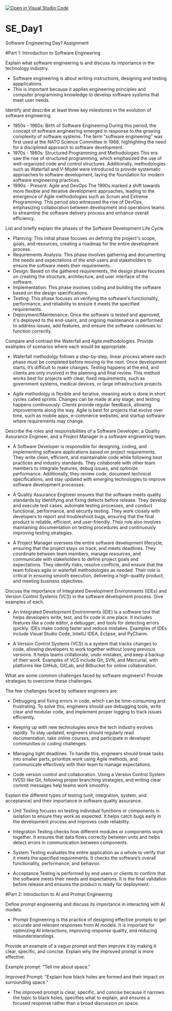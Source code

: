 [![Open in Visual Studio Code](https://classroom.github.com/assets/open-in-vscode-2e0aaae1b6195c2367325f4f02e2d04e9abb55f0b24a779b69b11b9e10269abc.svg)](https://classroom.github.com/online_ide?assignment_repo_id=18610637&assignment_repo_type=AssignmentRepo)
# SE_Day1
Software Engineering Day1 Assignment

#Part 1: Introduction to Software Engineering

Explain what software engineering is and discuss its importance in the technology industry.
- Software engineering is about writing instructions, designing and testing appplications.
- This is important because it applies engineering principles and computer programming knowledge to develop software systems that meet user needs.

Identify and describe at least three key milestones in the evolution of software engineering.
- 1950s - 1960s: Birth of Software Engineering
During this period, the concept of software engineering emerged in response to the growing complexity of software systems. The term "software engineering" was first used at the NATO Science Committee in 1968, highlighting the need for a disciplined approach to software development.
- 1970s - 1980s: Structured Programming and Methodologies
This era saw the rise of structured programming, which emphasized the use of well-organized code and control structures. Additionally, methodologies such as Waterfall and V-Model were introduced to provide systematic approaches to software development, laying the foundation for modern software engineering practices.
- 1990s - Present: Agile and DevOps
The 1990s marked a shift towards more flexible and iterative development approaches, leading to the emergence of Agile methodologies such as Scrum and Extreme Programming. This period also witnessed the rise of DevOps, emphasizing collaboration between development and operations teams to streamline the software delivery process and enhance overall efficiency.

List and briefly explain the phases of the Software Development Life Cycle.
- Planning:
This initial phase focuses on defining the project's scope, goals, and resources, creating a roadmap for the entire development process. 
- Requirements Analysis:
This phase involves gathering and documenting the needs and expectations of the end-users and stakeholders to ensure the software meets their requirements. 
- Design:
Based on the gathered requirements, the design phase focuses on creating the structure, architecture, and user interface of the software. 
- Implementation:
This phase involves coding and building the software based on the design specifications. 
- Testing:
This phase focuses on verifying the software's functionality, performance, and reliability to ensure it meets the specified requirements. 
- Deployment/Maintenance:
Once the software is tested and approved, it's deployed to the end-users, and ongoing maintenance is performed to address issues, add features, and ensure the software continues to function correctly. 

Compare and contrast the Waterfall and Agile methodologies. Provide examples of scenarios where each would be appropriate.
- Waterfall methodolgy follows a step-by-step, linear process where each phase must be completed before moving to the next. Once development starts, it’s difficult to make changes. Testing happens at the end, and clients are only involved in the planning and final review. 
This method works best for projects with clear, fixed requirements, such as government systems, medical devices, or large infrastructure projects.

- Agile methodolgy is flexible and iterative, meaning work is done in short cycles called sprints. Changes can be made at any stage, and testing happens continuously. Clients provide regular feedback, allowing improvements along the way. 
Agile is best for projects that evolve over time, such as mobile apps, e-commerce websites, and startup software where requirements may change.


Describe the roles and responsibilities of a Software Developer, a Quality Assurance Engineer, and a Project Manager in a software engineering team.
- A Software Developer is responsible for designing, coding, and implementing software applications based on project requirements. They write clean, efficient, and maintainable code while following best practices and industry standards. They collaborate with other team members to integrate features, debug issues, and optimize performance. Additionally, they review code, document technical specifications, and stay updated with emerging technologies to improve software development processes.

- A Quality Assurance Engineer ensures that the software meets quality standards by identifying and fixing defects before release. They develop and execute test cases, automate testing processes, and conduct functional, performance, and security testing. They work closely with developers to report and troubleshoot bugs, ensuring that the final product is reliable, efficient, and user-friendly. Their role also involves maintaining documentation on testing procedures and continuously improving testing strategies.

- A Project Manager oversees the entire software development lifecycle, ensuring that the project stays on track, and meets deadlines. They coordinate between team members, manage resources, and communicate with stakeholders to define project goals and expectations. They identify risks, resolve conflicts, and ensure that the team follows agile or waterfall methodologies as needed. Their role is critical in ensuring smooth execution, delivering a high-quality product, and meeting business objectives.

Discuss the importance of Integrated Development Environments (IDEs) and Version Control Systems (VCS) in the software development process. Give examples of each.

- An Integrated Development Environments (IDE) is a software tool that helps developers write, test, and fix code in one place. It includes features like a code editor, a debugger, and tools for detecting errors quickly. IDEs make coding faster and reduce mistakes. Examples of IDEs include Visual Studio Code, IntelliJ IDEA, Eclipse, and PyCharm.

- A Version Control Systems (VCS) is a system that tracks changes to code, allowing developers to work together without losing previous versions. It helps teams collaborate, undo mistakes, and keep a backup of their work. Examples of VCS include Git, SVN, and Mercurial, with platforms like GitHub, GitLab, and Bitbucket for online collaboration.

What are some common challenges faced by software engineers? Provide strategies to overcome these challenges.

The few challenges faced by software engineers are:
- Debugging and fixing errors in code, which can be time-consuming and frustrating. 
To solve this, engineers should use debugging tools, write clear and modular code, and implement proper logging to track issues efficiently.

- Keeping up with new technologies since the tech industry evolves rapidly. 
To stay updated, engineers should regularly read documentation, take online courses, and participate in developer communities or coding challenges.
- Managing tight deadlines.
To handle this, engineers should break tasks into smaller parts, prioritize work using Agile methods, and communicate effectively with their team to manage expectations.
- Code version control and collaboration. 
Using a Version Control System (VCS) like Git, following proper branching strategies, and writing clear commit messages help teams work smoothly.


Explain the different types of testing (unit, integration, system, and acceptance) and their importance in software quality assurance.
- Unit Testing focuses on testing individual functions or components in isolation to ensure they work as expected. 
It helps catch bugs early in the development process and improves code reliability.

- Integration Testing checks how different modules or components work together. 
It ensures that data flows correctly between units and helps detect errors in communication between components.

- System Testing evaluates the entire application as a whole to verify that it meets the specified requirements. 
It checks the software’s overall functionality, performance, and behavior.

- Acceptance Testing is performed by end users or clients to confirm that the software meets their needs and expectations. 
It is the final validation before release and ensures the product is ready for deployment.

#Part 2: Introduction to AI and Prompt Engineering


Define prompt engineering and discuss its importance in interacting with AI models.
- Prompt Engineering is the practice of designing effective prompts to get accurate and relevant responses from AI models. 
It is important for optimizing AI interactions, improving response quality, and reducing misunderstandings.

Provide an example of a vague prompt and then improve it by making it clear, specific, and concise. Explain why the improved prompt is more effective.

Example prompt:
"Tell me about space."

Improved Prompt:
"Explain how black holes are formed and their impact on surrounding space."
- The improved prompt is clear, specific, and concise because it narrows the topic to black holes, specifies what to explain, and ensures a focused response rather than a broad discussion on space.

